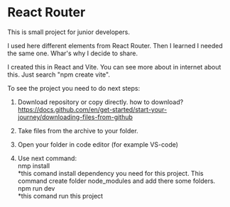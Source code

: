 # React Router

This is small project for junior developers.

I used here different elements from React Router. Then I learned I needed the same one. Whar's why I decide to share.

I created this in React and Vite. You can see more about in internet about this. Just search "npm create vite".

To see the project you need to do next steps:

1. Download repository or copy directly.
how to download? https://docs.github.com/en/get-started/start-your-journey/downloading-files-from-github

2. Take files from the archive to your folder.

3. Open your folder in code editor (for example VS-code)

4. Use next command:<br/>
   nmp install<br/>
*this comand install dependency you need for this project. This command create folder node_modules and add there some folders.
<br/>npm run dev<br/>
*this comand run this project 
